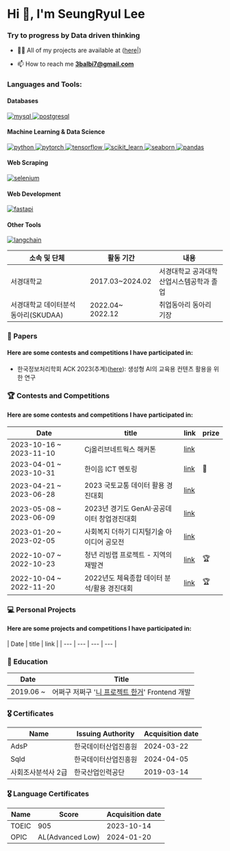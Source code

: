<h1 align="left">Hi 👋, I'm SeungRyul Lee</h1>
<h3 align="left">Try to progress by Data driven thinking</h3>

- 👨‍💻 All of my projects are available at ([here](https://github.com/ice-ice-bear?tab=repositories)|)

- 📫 How to reach me **3balbi7@gmail.com**

<h3 align="left">Languages and Tools:</h3>
<p align="left">
  <h4>Databases</h4>
  <a href="https://www.mysql.com/" target="_blank" rel="noreferrer"> 
    <img src="https://img.shields.io/badge/MySQL-005C84?style=for-the-badge&logo=mysql&logoColor=white" alt="mysql"/> 
  </a>
  <a href="https://www.postgresql.org" target="_blank" rel="noreferrer"> 
    <img src="https://img.shields.io/badge/PostgreSQL-316192?style=for-the-badge&logo=postgresql&logoColor=white" alt="postgresql"/> 
  </a>

  <h4>Machine Learning & Data Science</h4>
  <a href="https://www.python.org" target="_blank" rel="noreferrer"> 
    <img src="https://img.shields.io/badge/Python-3776AB?style=for-the-badge&logo=python&logoColor=white" alt="python"/> 
  </a>
  <a href="https://pytorch.org/" target="_blank" rel="noreferrer"> 
    <img src="https://img.shields.io/badge/PyTorch-EE4C2C?style=for-the-badge&logo=pytorch&logoColor=white" alt="pytorch"/> 
  </a>
  <a href="https://www.tensorflow.org" target="_blank" rel="noreferrer"> 
    <img src="https://img.shields.io/badge/TensorFlow-FF6F00?style=for-the-badge&logo=tensorflow&logoColor=white" alt="tensorflow"/> 
  </a>
  <a href="https://scikit-learn.org/" target="_blank" rel="noreferrer"> 
    <img src="https://img.shields.io/badge/scikit--learn-F7931E?style=for-the-badge&logo=scikit-learn&logoColor=white" alt="scikit_learn"/> 
  </a>
  <a href="https://seaborn.pydata.org/" target="_blank" rel="noreferrer"> 
    <img src="https://img.shields.io/badge/Seaborn-3776AB?style=for-the-badge&logo=seaborn&logoColor=white" alt="seaborn"/> 
  </a>
  <a href="https://pandas.pydata.org/" target="_blank" rel="noreferrer"> 
    <img src="https://img.shields.io/badge/Pandas-150458?style=for-the-badge&logo=pandas&logoColor=white" alt="pandas"/> 
  </a>

  <h4>Web Scraping</h4>
  <a href="https://www.selenium.dev" target="_blank" rel="noreferrer"> 
    <img src="https://img.shields.io/badge/Selenium-43B02A?style=for-the-badge&logo=selenium&logoColor=white" alt="selenium"/> 
  </a>

  <h4>Web Development</h4>
  <a href="https://fastapi.tiangolo.com/" target="_blank" rel="noreferrer"> 
    <img src="https://img.shields.io/badge/FastAPI-009688?style=for-the-badge&logo=fastapi&logoColor=white" alt="fastapi"/> 
  </a>

  <h4>Other Tools</h4>
  <a href="https://langchain.com/" target="_blank" rel="noreferrer"> 
    <img src="https://img.shields.io/badge/LangChain-3776AB?style=for-the-badge&logo=langchain&logoColor=white" alt="langchain"/> 
  </a>


|소속 및 단체|활동 기간|내용|
|---|---|---|
|서경대학교| 2017.03~2024.02  | 서경대학교 공과대학 산업시스템공학과 졸업
|서경대학교 데이터분석 동아리(SKUDAA)| 2022.04~ 2022.12 | 취업동아리 동아리 기장


<h3 align="left">📜 Papers</h3>
<p align="left">
 <h4>Here are some contests and competitions I have participated in:</h4>
 
 - 한국정보처리학회 ACK 2023(추계)([here](https://github.com/ice-ice-bear/Competition-2023-Hanium-ICT-Mentoring)): 생성형 AI의 교육용 컨텐츠 활용을 위한 연구
   

<h3 align="left">🏆 Contests and Competitions</h3>
<p align="left">
 <h4>Here are some contests and competitions I have participated in:</h4>
 
| Date | title | link | prize |
| --- | --- | --- | --- |
| 2023-10-16 ~ 2023-11-10 | Cj올리브네트웍스 해커톤 | [link](https://github.com/ice-ice-bear/Hackertone-Cj-Olive-Networks) |  |
| 2023-04-01 ~ 2023-10-31 | 한이음 ICT 멘토링| [link](https://github.com/ice-ice-bear/Competition-2023-Hanium-ICT-Mentoring) | 📜 |
| 2023-04-21 ~ 2023-06-28 | 2023 국토교통 데이터 활용 경진대회 | [link](https://github.com/ice-ice-bear/Competition-2023-Land-Transport-Data-Utilization-Contest)|  |
| 2023-05-08 ~ 2023-06-09 | 2023년 경기도 GenAI·공공데이터 창업경진대회 | [link](https://github.com/ice-ice-bear/Competition-2023-Gyeonggi-do-GenAI-Open-Data-Startup-Contest) |
| 2023-01-20 ~ 2023-02-05 | 사회복지 더하기 디지털기술 아이디어 공모전 | [link](https://github.com/ice-ice-bear/Competiton-Social-Welfare-Plus-Digital-Technology-Idea-Contest) | |
| 2022-10-07 ~ 2022-10-23 | 청년 리빙랩 프로젝트 - 지역의 재발견 | [link](https://github.com/ice-ice-bear/Competiton-Youth-Living-Lab-Project-Rediscovery-of-the-area) | 🏆 |
| 2022-10-04 ~ 2022-11-20 | 2022년도 체육종합 데이터 분석/활용 경진대회 | [link](https://github.com/ice-ice-bear/Competition-2022-Sports-Comprehensive-Data-Analysis-Utilization-Contest) | 🏆 |


<h3 align="left">💻 Personal Projects</h3>
<p align="left">
 <h4>Here are some projects and competitions I have participated in:</h4>
| Date | title | link | 
| --- | --- | --- | --- |
 

<h3 align="left">📖 Education</h3>

| Date | Title |
| --- | --- |
| 2019.06 ~ | 어쩌구 저쩌구 '<a href="https://github.com/re2panda">니 프로젝트 한거</a>' Frontend 개발 |


<h3 align="left">🎖️ Certificates</h3>

| Name | Issuing Authority | Acquisition date |
| --- | --- | --- |
| AdsP | 한국데이터산업진흥원 | 2024-03-22 |
| Sqld | 한국데이터산업진흥원 | 2024-04-05 |
| 사회조사분석사 2급 | 한국산업인력공단 | 2019-03-14 |


<h3 align="left">🎖️ Language Certificates</h3>

| Name | Score | Acquisition date |
| --- | --- | --- |
| TOEIC | 905 | 2023-10-14 |
| OPIC | AL(Advanced Low) | 2024-01-20 |


